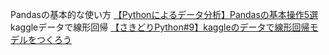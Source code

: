 Pandasの基本的な使い方
[【Pythonによるデータ分析】Pandasの基本操作5選](https://bdarc.net/pandas-basic-5methods-selection/)
kaggleデータで線形回帰
[【さきどりPython#9】kaggleのデータで線形回帰モデルをつくろう](https://bdarc.net/python-ml-cookbook-linear-regression-second/)
